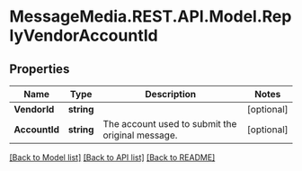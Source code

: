 # MessageMedia.REST.API.Model.ReplyVendorAccountId
## Properties

Name | Type | Description | Notes
------------ | ------------- | ------------- | -------------
**VendorId** | **string** |  | [optional] 
**AccountId** | **string** | The account used to submit the original message. | [optional] 

[[Back to Model list]](../README.md#documentation-for-models) [[Back to API list]](../README.md#documentation-for-api-endpoints) [[Back to README]](../README.md)

